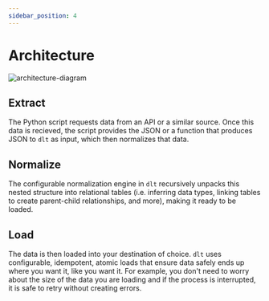 ```yaml
---
sidebar_position: 4
---
```


# Architecture

![architecture-diagram](/img/architecture-diagram.png)

## Extract

The Python script requests data from an API or a similar source. Once this data is recieved, 
the script provides the JSON or a function that produces JSON to `dlt` as input, which then 
normalizes that data.

## Normalize

The configurable normalization engine in `dlt` recursively unpacks this nested structure into 
relational tables (i.e. inferring data types, linking tables to create parent-child relationships, 
and more), making it ready to be loaded.

## Load

The data is then loaded into your destination of choice. `dlt` uses configurable, idempotent, atomic 
loads that ensure data safely ends up where you want it, like you want it. For example, you don't need 
to worry about the size of the data you are loading and if the process is interrupted, it is safe to 
retry without creating errors.
